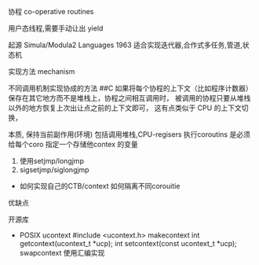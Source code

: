 协程 co-operative routines

用户态线程,需要手动让出 yield


起源
Simula/Modula2 Languages 1963
适合实现迭代器,合作式多任务,管道,状态机


实现方法 mechanism


不同调用机制实现协成的方法
##C
 如果将每个协程的上下文（比如程序计数器）
 保存在其它地方而不是堆栈上，协程之间相互调用时，
 被调用的协程只要从堆栈以外的地方恢复上次出让点之前的上下文即可，
 这有点类似于 CPU 的上下文切换，



本质, 保持当前副作用(环境)
   包括调用堆栈,CPU-regisers
   执行coroutins 是必须给每个coro 指定一个存储他contex 的变量

1. 使用setjmp/longjmp
2. sigsetjmp/siglongjmp



* 如何实现自己的CTB/context
  如何隔离不同corouitie


优缺点



开源库
* POSIX ucontext
       #include <ucontext.h>
       makecontext
       int getcontext(ucontext_t *ucp);
       int setcontext(const ucontext_t *ucp);
       swapcontext
     使用汇编实现
 
      
